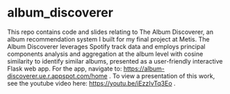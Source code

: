 # album_discoverer

This repo contains code and slides relating to The Album Discoverer, an album recommendation system I built for my final project at Metis. The Album Discoverer leverages Spotify track data and employs principal components analysis and aggregation at the album level with cosine similarity to identify similar albums, presented as a user-friendly interactive Flask web app. For the app, navigate to: https://album-discoverer.ue.r.appspot.com/home . To view a presentation of this work, see the youtube video here: https://youtu.be/iEzzIvTq3Eo . 